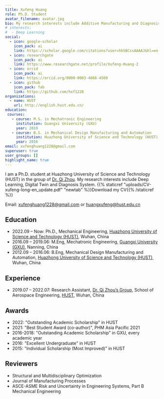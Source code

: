 ```yaml
---
title: Xufeng Huang
role: Ph.D. Student
avatar_filename: avatar.jpg
bio: My research interests include Additive Manufacturing and Diagnosis System.
# interests:
#  - Deep Learning
social:
  - icon: google-scholar
    icon_pack: ai
    link: https://scholar.google.com/citations?user=hkSBCssAAAAJ&hl=en
  - icon: researchgate
    icon_pack: ai
    link: https://www.researchgate.net/profile/Xufeng-Huang-2
  - icon: orcid
    icon_pack: ai
    link: https://orcid.org/0000-0003-4666-4569
  - icon: github
    icon_pack: fab
    link: https://github.com/hxf1228
organizations:
  - name: HUST
    url: http://english.hust.edu.cn/
education:
 courses:
   - course: M.S. in Mechatronic Engineering
     institution: Guangxi University (GXU)
     year: 2019
   - course: B.S. in Mechanical Design Manufacturing and Automation
     institution: Huazhong University of Science and Technology (HUST)
     year: 2016
email: xufenghuang1228@gmail.com
superuser: true
user_groups: []
highlight_name: true
---
```

I am a Ph.D. student at Huazhong University of Science and Technology (HUST) in the group of [Dr. Qi Zhou](http://ae.hust.edu.cn/info/1093/1145.htm). My research interests include Deep Learning, Digital Twin and Diagnosis System. {{% staticref "uploads/CV-xufeng-long-en_update.pdf" "newtab" %}}Download my CV{{% /staticref %}}

Email: xufenghuang1228@gmail.com or huangxufeng@hust.edu.cn

## Education
- 2022.09 – Now: Ph.D., Mechanical Engineering, [Huazhong University of Science and Technology (HUST)](http://english.hust.edu.cn/), Wuhan, China
- 2016.09 – 2019.06: M.Eng, Mechatronic Engineering, [Guangxi University (GXU)](https://english.gxu.edu.cn/), Nanning, China
- 2012.09 – 2016.06: B.Eng, Mechanical Design Manufacturing and Automation, [Huazhong University of Science and Technology (HUST)](http://english.hust.edu.cn/), Wuhan, China

## Experience
- 2019.07 – 2022.07: Research Assistant, [Dr. Qi Zhou’s Group](https://scholar.google.fr/citations?user=HEMahGkAAAAJ&hl=en), School of Aerospace Engineering, [HUST](http://english.hust.edu.cn/), Wuhan, China

## Awards
- 2022: "Outstanding Academic Scholarship" in HUST
- 2021: "Best Student Award (co-author)", PHM Asia Pacific 2021
- 2016-2018: "Outstanding Academic Scholarship" in GXU, every academic year
- 2016: "Excellent Undergraduate" in HUST
- 2015: "Individual Scholarship (Most Improved)" in HUST

## Reviewers
- Structural and Multidisciplinary Optimization
- Journal of Manufacturing Processes
- ASCE-ASME Risk and Uncertainty in Engineering Systems, Part B Mechanical Engineering
